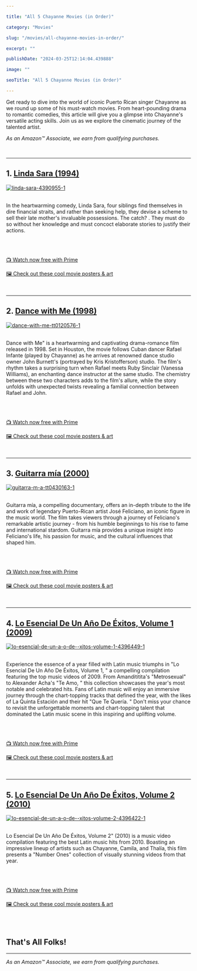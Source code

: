 ```yaml
---

title: "All 5 Chayanne Movies (in Order)"

category: "Movies"

slug: "/movies/all-chayanne-movies-in-order/"

excerpt: ""

publishDate: "2024-03-25T12:14:04.439888"

image: ""

seoTitle: "All 5 Chayanne Movies (in Order)"

---
```


Get ready to dive into the world of iconic Puerto Rican singer Chayanne as we round up some of his must-watch movies. From heart-pounding drama to romantic comedies, this article will give you a glimpse into Chayanne's versatile acting skills. Join us as we explore the cinematic journey of the talented artist. 

*As an Amazon™ Associate, we earn from qualifying purchases.*

<br>

<hr>


## 1. [Linda Sara (1994)](https://serp.ly/amazon/Linda+Sara+1994?i=movies-tv)

<div class="image"><a href="https://serp.ly/amazon/Linda+Sara+1994?i=movies-tv"><img alt="linda-sara-4390955-1" src="https://imagedelivery.net/vy2bglCGN6hEeWOnSe2c7A/linda-sara-4390955-1/w=720,h=540,fit=pad,background=black"/></a></div>

<br>

In the heartwarming comedy, Linda Sara, four siblings find themselves in dire financial straits, and rather than seeking help, they devise a scheme to sell their late mother's invaluable possessions. The catch? . They must do so without her knowledge and must concoct elaborate stories to justify their actions. 

<br>

<br>

[📺 Watch now free with Prime](https://serp.ly/amazonprime/*)

[🖼️ Check out these cool movie posters & art](https://serp.ly/amazon/Linda+Sara+1994+poster?rh=n%3A3736081)

<br>

<hr>


## 2. [Dance with Me (1998)](https://serp.ly/amazon/Dance+with+Me+1998?i=movies-tv)

<div class="image"><a href="https://serp.ly/amazon/Dance+with+Me+1998?i=movies-tv"><img alt="dance-with-me-tt0120576-1" src="https://imagedelivery.net/vy2bglCGN6hEeWOnSe2c7A/dance-with-me-tt0120576-1/w=720,h=540,fit=pad,background=black"/></a></div>

<br>

Dance with Me" is a heartwarming and captivating drama-romance film released in 1998. Set in Houston, the movie follows Cuban dancer Rafael Infante (played by Chayanne) as he arrives at renowned dance studio owner John Burnett's (portrayed by Kris Kristofferson) studio. The film's rhythm takes a surprising turn when Rafael meets Ruby Sinclair (Vanessa Williams), an enchanting dance instructor at the same studio. The chemistry between these two characters adds to the film's allure, while the story unfolds with unexpected twists revealing a familial connection between Rafael and John. 

<br>

<br>

[📺 Watch now free with Prime](https://serp.ly/amazonprime/*)

[🖼️ Check out these cool movie posters & art](https://serp.ly/amazon/Dance+with+Me+1998+poster?rh=n%3A3736081)

<br>

<hr>


## 3. [Guitarra mía (2000)](https://serp.ly/amazon/Guitarra+ma+2000?i=movies-tv)

<div class="image"><a href="https://serp.ly/amazon/Guitarra+ma+2000?i=movies-tv"><img alt="guitarra-m-a-tt0430163-1" src="https://imagedelivery.net/vy2bglCGN6hEeWOnSe2c7A/guitarra-m-a-tt0430163-1/w=720,h=540,fit=pad,background=black"/></a></div>

<br>

Guitarra mía, a compelling documentary, offers an in-depth tribute to the life and work of legendary Puerto-Rican artist José Feliciano, an iconic figure in the music world. The film takes viewers through a journey of Feliciano's remarkable artistic journey - from his humble beginnings to his rise to fame and international stardom. Guitarra mía provides a unique insight into Feliciano's life, his passion for music, and the cultural influences that shaped him. 

<br>

<br>

[📺 Watch now free with Prime](https://serp.ly/amazonprime/*)

[🖼️ Check out these cool movie posters & art](https://serp.ly/amazon/Guitarra+ma+2000+poster?rh=n%3A3736081)

<br>

<hr>


## 4. [Lo Esencial De Un Año De Éxitos, Volume 1 (2009)](https://serp.ly/amazon/Lo+Esencial+De+Un+Ao+De+xitos+Volume+1+2009?i=movies-tv)

<div class="image"><a href="https://serp.ly/amazon/Lo+Esencial+De+Un+Ao+De+xitos+Volume+1+2009?i=movies-tv"><img alt="lo-esencial-de-un-a-o-de--xitos-volume-1-4396449-1" src="https://imagedelivery.net/vy2bglCGN6hEeWOnSe2c7A/lo-esencial-de-un-a-o-de--xitos-volume-1-4396449-1/w=720,h=540,fit=pad,background=black"/></a></div>

<br>

Experience the essence of a year filled with Latin music triumphs in "Lo Esencial De Un Año De Éxitos, Volume 1, " a compelling compilation featuring the top music videos of 2009. From Amandititita's "Metrosexual" to Alexander Acha's "Te Amo, " this collection showcases the year's most notable and celebrated hits. Fans of Latin music will enjoy an immersive journey through the chart-topping tracks that defined the year, with the likes of La Quinta Estación and their hit "Que Te Quería. " Don't miss your chance to revisit the unforgettable moments and chart-topping talent that dominated the Latin music scene in this inspiring and uplifting volume. 

<br>

<br>

[📺 Watch now free with Prime](https://serp.ly/amazonprime/*)

[🖼️ Check out these cool movie posters & art](https://serp.ly/amazon/Lo+Esencial+De+Un+Ao+De+xitos+Volume+1+2009+poster?rh=n%3A3736081)

<br>

<hr>


## 5. [Lo Esencial De Un Año De Éxitos, Volume 2 (2010)](https://serp.ly/amazon/Lo+Esencial+De+Un+Ao+De+xitos+Volume+2+2010?i=movies-tv)

<div class="image"><a href="https://serp.ly/amazon/Lo+Esencial+De+Un+Ao+De+xitos+Volume+2+2010?i=movies-tv"><img alt="lo-esencial-de-un-a-o-de--xitos-volume-2-4396422-1" src="https://imagedelivery.net/vy2bglCGN6hEeWOnSe2c7A/lo-esencial-de-un-a-o-de--xitos-volume-2-4396422-1/w=720,h=540,fit=pad,background=black"/></a></div>

<br>

Lo Esencial De Un Año De Éxitos, Volume 2" (2010) is a music video compilation featuring the best Latin music hits from 2010. Boasting an impressive lineup of artists such as Chayanne, Camila, and Thalía, this film presents a "Number Ones" collection of visually stunning videos from that year. 

<br>

<br>

[📺 Watch now free with Prime](https://serp.ly/amazonprime/*)

[🖼️ Check out these cool movie posters & art](https://serp.ly/amazon/Lo+Esencial+De+Un+Ao+De+xitos+Volume+2+2010+poster?rh=n%3A3736081)

<br>

<br>


## That's All Folks!

<hr>

*As an Amazon™ Associate, we earn from qualifying purchases.*